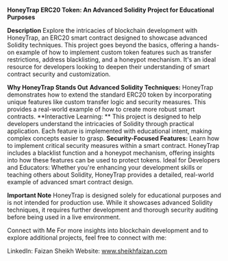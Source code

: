 **HoneyTrap ERC20 Token: An Advanced Solidity Project for Educational Purposes**

**Description**
Explore the intricacies of blockchain development with HoneyTrap, an ERC20 smart contract designed to showcase advanced Solidity techniques. This project goes beyond the basics, offering a hands-on example of how to implement custom token features such as transfer restrictions, address blacklisting, and a honeypot mechanism. It's an ideal resource for developers looking to deepen their understanding of smart contract security and customization.

**Why HoneyTrap Stands Out**
**Advanced Solidity Techniques:**
HoneyTrap demonstrates how to extend the standard ERC20 token by incorporating unique features like custom transfer logic and security measures. This provides a real-world example of how to create more robust smart contracts.
**Interactive Learning: **
This project is designed to help developers understand the intricacies of Solidity through practical application. Each feature is implemented with educational intent, making complex concepts easier to grasp.
**Security-Focused Features:**
Learn how to implement critical security measures within a smart contract. HoneyTrap includes a blacklist function and a honeypot mechanism, offering insights into how these features can be used to protect tokens.
Ideal for Developers and Educators: Whether you're enhancing your development skills or teaching others about Solidity, HoneyTrap provides a detailed, real-world example of advanced smart contract design.


**Important Note**
HoneyTrap is designed solely for educational purposes and is not intended for production use. While it showcases advanced Solidity techniques, it requires further development and thorough security auditing before being used in a live environment.

Connect with Me
For more insights into blockchain development and to explore additional projects, feel free to connect with me:

LinkedIn: Faizan Sheikh
Website: www.sheikhfaizan.com
